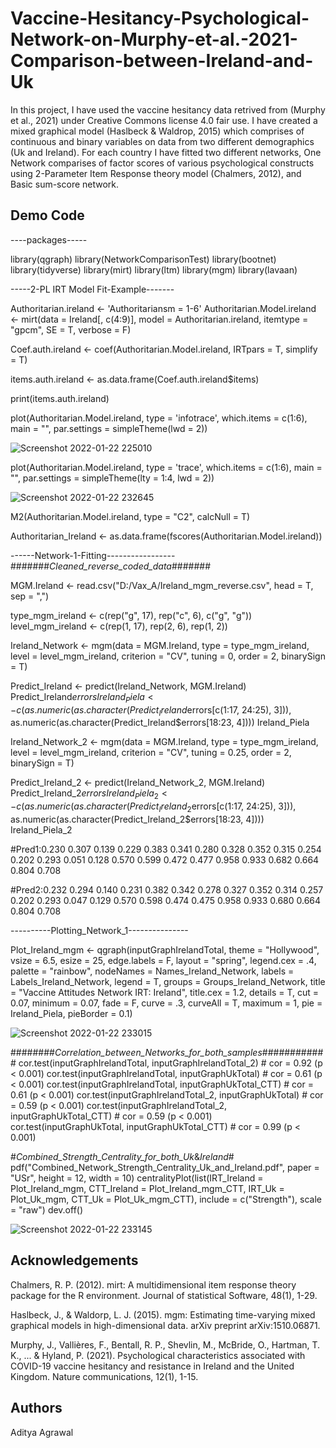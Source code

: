 # Vaccine-Hesitancy-Psychological-Network-on-Murphy-et-al.-2021-Comparison-between-Ireland-and-Uk
In this project, I have used the vaccine hesitancy data retrived from (Murphy et al., 2021) under Creative Commons license 4.0 fair use. I have 
created a mixed graphical model (Haslbeck & Waldrop, 2015) which comprises of continuous and binary variables on data from two different demographics (Uk and Ireland). 
For each country I have fitted two different networks, One Network comparises of factor scores of various 
psychological constructs using 2-Parameter Item Response theory model (Chalmers, 2012), and Basic sum-score network. 


## Demo Code


----packages-----

library(qgraph)
library(NetworkComparisonTest)
library(bootnet)
library(tidyverse)
library(mirt)
library(ltm)
library(mgm)
library(lavaan)

-----2-PL IRT Model Fit-Example------- 

Authoritarian.ireland <- 'Authoritariansm = 1-6'
Authoritarian.Model.ireland <- mirt(data = Ireland[, c(4:9)], model = Authoritarian.ireland, 
                                    itemtype = "gpcm", SE = T, verbose = F)

Coef.auth.ireland <- coef(Authoritarian.Model.ireland, IRTpars = T, simplify = T)

items.auth.ireland <- as.data.frame(Coef.auth.ireland$items)

print(items.auth.ireland)

plot(Authoritarian.Model.ireland, type = 'infotrace', which.items = c(1:6), 
     main = "", par.settings = simpleTheme(lwd = 2))
     
![Screenshot 2022-01-22 225010](https://user-images.githubusercontent.com/96023170/150649981-388d2325-0c75-4bde-8322-b5115b56c1fb.png)

plot(Authoritarian.Model.ireland, type = 'trace', which.items = c(1:6), 
     main = "", par.settings = simpleTheme(lty = 1:4, lwd = 2))

![Screenshot 2022-01-22 232645](https://user-images.githubusercontent.com/96023170/150650083-372897d5-45a4-4591-9fe0-9b36756a8367.png)

M2(Authoritarian.Model.ireland, type = "C2", calcNull = T)

Authoritarian_Ireland <- as.data.frame(fscores(Authoritarian.Model.ireland))

------Network-1-Fitting-----------------
#######_Cleaned_reverse_coded_data_#######

MGM.Ireland <- read.csv("D:/Vax_A/Ireland_mgm_reverse.csv", head = T, sep = ",")

type_mgm_ireland <- c(rep("g", 17), rep("c", 6), c("g", "g"))
level_mgm_ireland <- c(rep(1, 17), rep(2, 6), rep(1, 2))


Ireland_Network <- mgm(data = MGM.Ireland, 
                              type = type_mgm_ireland, 
                              level = level_mgm_ireland, 
                              criterion = "CV", 
                              tuning = 0, 
                       order = 2, binarySign = T)


Predict_Ireland <- predict(Ireland_Network, MGM.Ireland)
Predict_Ireland$errors
Ireland_Piela <- c(as.numeric(as.character(Predict_Ireland$errors[c(1:17, 24:25), 3])),
                   as.numeric(as.character(Predict_Ireland$errors[18:23, 4])))
Ireland_Piela


Ireland_Network_2 <- mgm(data = MGM.Ireland, 
                       type = type_mgm_ireland, 
                       level = level_mgm_ireland, 
                       criterion = "CV", 
                       tuning = 0.25, order = 2, binarySign = T)

Predict_Ireland_2 <- predict(Ireland_Network_2, MGM.Ireland)
Predict_Ireland_2$errors
Ireland_Piela_2 <- c(as.numeric(as.character(Predict_Ireland_2$errors[c(1:17, 24:25), 3])), 
                         as.numeric(as.character(Predict_Ireland_2$errors[18:23, 4])))
Ireland_Piela_2

#Pred1:0.230 0.307 0.139 0.229 0.383 0.341 0.280 0.328 0.352 0.315 0.254 0.202 0.293 0.051 0.128 0.570 0.599 0.472 0.477 0.958 0.933 0.682 0.664 0.804 0.708

#Pred2:0.232 0.294 0.140 0.231 0.382 0.342 0.278 0.327 0.352 0.314 0.257 0.202 0.293 0.047 0.129 0.570 0.598 0.474 0.475 0.958 0.933 0.680 0.664 0.804 0.708

----------Plotting_Network_1---------------

Plot_Ireland_mgm <- qgraph(inputGraphIrelandTotal, 
                           theme = "Hollywood", 
                           vsize = 6.5, 
                           esize = 25, 
                           edge.labels = F,
                           layout = "spring", 
                           legend.cex = .4,
                           palette = "rainbow",
                           nodeNames = Names_Ireland_Network,
                           labels = Labels_Ireland_Network,
                           legend = T,
                           groups = Groups_Ireland_Network,
                           title = "Vaccine Attitudes Network IRT: Ireland",
                           title.cex = 1.2,
                           details = T,
                           cut = 0.07, minimum = 0.07, fade = F, curve = .3, 
                           curveAll = T, maximum = 1,
                           pie = Ireland_Piela, pieBorder = 0.1)

![Screenshot 2022-01-22 233015](https://user-images.githubusercontent.com/96023170/150650193-ff79befa-b13c-49ea-b1b3-1d79acdcc0a6.png)

########_Correlation_between_Networks_for_both_samples_############
cor.test(inputGraphIrelandTotal, inputGraphIrelandTotal_2) # cor = 0.92 (p < 0.001) 
cor.test(inputGraphIrelandTotal, inputGraphUkTotal) # cor = 0.61 (p < 0.001)
cor.test(inputGraphIrelandTotal, inputGraphUkTotal_CTT) # cor = 0.61 (p < 0.001)
cor.test(inputGraphIrelandTotal_2, inputGraphUkTotal) # cor = 0.59 (p < 0.001)
cor.test(inputGraphIrelandTotal_2, inputGraphUkTotal_CTT) # cor = 0.59 (p < 0.001)
cor.test(inputGraphUkTotal, inputGraphUkTotal_CTT) # cor = 0.99 (p < 0.001)

#_Combined_Strength_Centrality_for_both_Uk_&_Ireland_# 
pdf("Combined_Network_Strength_Centrality_Uk_and_Ireland.pdf", paper = "USr", height = 12, width = 10)
centralityPlot(list(IRT_Ireland = Plot_Ireland_mgm, CTT_Ireland = Plot_Ireland_mgm_CTT, 
                    IRT_Uk = Plot_Uk_mgm, CTT_Uk = Plot_Uk_mgm_CTT), include = c("Strength"), scale = "raw")
dev.off()

![Screenshot 2022-01-22 233145](https://user-images.githubusercontent.com/96023170/150650255-10d5c621-d9da-45f3-9424-54cf8516d6e2.png)

## Acknowledgements
Chalmers, R. P. (2012). mirt: A multidimensional item response theory package for the R environment. Journal of statistical Software, 48(1), 1-29.

Haslbeck, J., & Waldorp, L. J. (2015). mgm: Estimating time-varying mixed graphical models in high-dimensional data. arXiv preprint arXiv:1510.06871.

Murphy, J., Vallières, F., Bentall, R. P., Shevlin, M., McBride, O., Hartman, T. K., ... & Hyland, P. (2021). Psychological characteristics associated with COVID-19 vaccine hesitancy and resistance in Ireland and the United Kingdom. Nature communications, 12(1), 1-15.





## Authors

Aditya Agrawal
